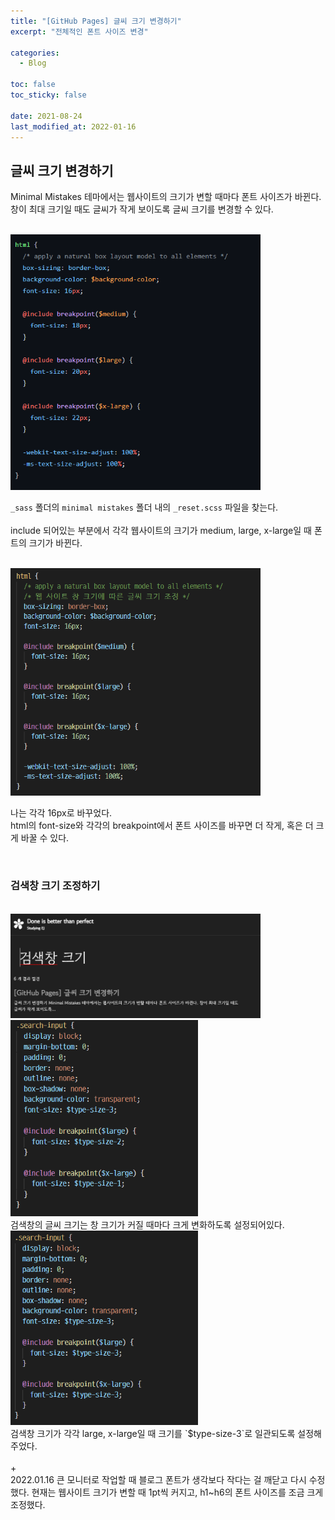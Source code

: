 ```yaml
---
title: "[GitHub Pages] 글씨 크기 변경하기"
excerpt: "전체적인 폰트 사이즈 변경"

categories:
  - Blog

toc: false
toc_sticky: false

date: 2021-08-24
last_modified_at: 2022-01-16
---
```


## 글씨 크기 변경하기  
Minimal Mistakes 테마에서는 웹사이트의 크기가 변할 때마다 폰트 사이즈가 바뀐다.  
창이 최대 크기일 때도 글씨가 작게 보이도록 글씨 크기를 변경할 수 있다.  

<br>
<img src="/assets/images/21082401/21082401_1.png" width="400">
<br>

`_sass` 폴더의 `minimal mistakes` 폴더 내의 `_reset.scss` 파일을 찾는다.  
<br>
include 되어있는 부분에서 각각 웹사이트의 크기가 medium, large, x-large일 때 폰트의 크기가 바뀐다.  

<br>
<img src="/assets/images/21082401/21082401_2.png" width="400">
<br>

나는 각각 16px로 바꾸었다.  
html의 font-size와 각각의 breakpoint에서 폰트 사이즈를 바꾸면 더 작게, 혹은 더 크게 바꿀 수 있다.  

<br>

### 검색창 크기 조정하기  
<br>
<img src="/assets/images/21082401/21082401_3.png" width="400">
<br>

<img src="/assets/images/21082401/21082401_4.png" width="300">
<br>
검색창의 글씨 크기는 창 크기가 커질 때마다 크게 변화하도록 설정되어있다.  

<br>
<img src="/assets/images/21082401/21082401_5.png" width="300">
<br>
검색창 크기가 각각 large, x-large일 때 크기를 `$type-size-3`로 일관되도록 설정해주었다.  
<br>
<br>
+  
<br>
2022.01.16  
큰 모니터로 작업할 때 블로그 폰트가 생각보다 작다는 걸 깨닫고 다시 수정했다.  
현재는 웹사이트 크기가 변할 때 1pt씩 커지고, h1~h6의 폰트 사이즈를 조금 크게 조정했다.  